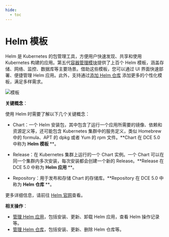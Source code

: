 ```yaml
---
hide:
  - toc
---
```


# Helm 模板

Helm 是 Kubernetes 的包管理工具，方便用户快速发现、共享和使用 Kubernetes 构建的应用。第五代[容器管理模块](../../intro/index.md)提供了上百个 Helm 模板，涵盖存储、网络、监控、数据库等主要场景。借助这些模板，您可以通过 UI 界面快速部署、便捷管理 Helm 应用。此外，支持通过[添加 Helm 仓库](helm-repo.md) 添加更多的个性化模板，满足多样需求。

![模板](https://docs.daocloud.io/daocloud-docs-images/docs/kpanda/images/helm14.png)

**关键概念**：

使用 Helm 时需要了解以下几个关键概念：

- Chart：一个 Helm 安装包，其中包含了运行一个应用所需要的镜像、依赖和资源定义等，还可能包含 Kubernetes 集群中的服务定义，类似 Homebrew 中的 formula、APT 的 dpkg 或者 Yum 的 rpm 文件。**Chart 在 DCE 5.0 中称为 __Helm 模板__ **。

- Release：在 Kubernetes 集群上运行的一个 Chart 实例。一个 Chart 可以在同一个集群内多次安装，每次安装都会创建一个新的 Release。**Release 在 DCE 5.0 中称为 __Helm 应用__ **。

- Repository：用于发布和存储 Chart 的存储库。**Repository 在 DCE 5.0 中称为 __Helm 仓库__ **。

更多详细信息，请前往 [Helm 官网](https://helm.sh/)查看。

**相关操作**：

- [管理 Helm 应用](helm-app.md)，包括安装、更新、卸载 Helm 应用，查看 Helm 操作记录等。
- [管理 Helm 仓库](helm-repo.md)，包括安装、更新、删除 Helm 仓库等。
